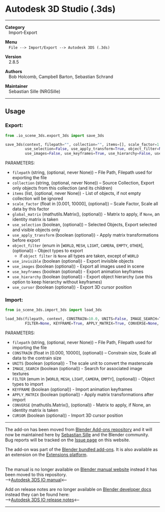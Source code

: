 # Autodesk 3D Studio (.3ds)


---  


**Category**  
&nbsp;&nbsp; Import-Export  

**Menu**  
&nbsp;&nbsp; `File --> Import/Export --> Autodesk 3DS (.3ds)`  

**Version**  
&nbsp;&nbsp; 2.8.5  

**Authors**  
&nbsp;&nbsp; Bob Holcomb, Campbell Barton, Sebastian Schrand  

**Maintainer**  
&nbsp;&nbsp; Sebastian Sille (NRGSille)  

---  

## Usage

### Export:
```python
from .io_scene_3ds.export_3ds import save_3ds

save_3ds(context, filepath="", collection="", items=[], scale_factor=1.0, global_matrix=None,
         use_selection=False, use_apply_transform=True, object_filter=None, use_invisible=False,
         use_images=False, use_keyframes=True, use_hierarchy=False, use_cursor=False)
```
PARAMETERS:
+ `filepath` (string, (optional, never None)) – File Path, Filepath used for exporting the file
+ `collection` (string, (optional, never None)) – Source Collection, Export only objects from this collection (and its children)
+ `items` (list, (optional, never None)) - List of objects, if not empty collection will be ignored
+ `scale_factor` (float in [0.001, 10000], (optional)) – Scale Factor, Scale all data by this factor
+ `global_matrix` (mathutils.Matrix(), (optional)) - Matrix to apply, if `None`, an identity matrix is taken
+ `use_selection` (boolean, (optional)) – Selected Objects, Export selected and visible objects only
+ `use_apply_transform` (boolean (optional)) - Apply matrix transformations before export
+ `object_filter` (enum in [`WORLD`, `MESH`, `LIGHT`, `CAMERA`, `EMPTY`, `OTHER`], (optional)) - Object types to export
  - if `object filter` is `None` all types are taken, except of `WORLD`
+ `use_invisible` (boolean (optional)) - Export invisible objects
+ `use_images` (boolean (optional)) - Export all images used in scene
+ `use_keyframes` (boolean (optional)) - Export animation keyframes
+ `use_hierarchy` (boolean (optional)) - Export object hierarchy (use this option to keep hierarchy without keyframes)
+ `use_cursor` (boolean (optional)) - Export 3D cursor position

### Import:  
```python
from io_scene_3ds.import_3ds import load_3ds

load_3ds(filepath, context, CONSTRAIN=10.0, UNITS=False, IMAGE_SEARCH=True,
         FILTER=None, KEYFRAME=True, APPLY_MATRIX=True, CONVERSE=None, CURSOR=False)
```
PARAMETERS:
+ `filepath` (string, (optional, never None)) – File Path, Filepath used for importing the file
+ `CONSTRAIN` (float in [0.000, 10000], (optional)) – Constrain size, Scale all data to the contrain size
+ `UNITS` (boolean (optional)) - The scale unit to convert the masterscale
+ `IMAGE_SEARCH` (boolean (optional)) - Search for associated image textures
+ `FILTER` (enum in [`WORLD`, `MESH`, `LIGHT`, `CAMERA`, `EMPTY`], (optional)) - Object types to import
+ `KEYFRAME` (boolean (optional)) - Import animation keyframes
+ `APPLY_MATRIX` (boolean (optional)) - Apply matrix transformations after import
+ `CONVERSE` (mathutils.Matrix(), (optional)) - Matrix to apply, if None, an identity matrix is taken
+ `CURSOR` (boolean (optional)) - Import 3D cursor position

---

The add-on has been moved from [Blender Add-ons repository](https://projects.blender.org/blender/blender-addons) and it will now be maintained here by [Sebastian Sille](https://projects.blender.org/NRGSille) and the Blender community.  
Bug reports will be tracked on the [Issue page](https://projects.blender.org/extensions/io_scene_3ds/issues) on this website. 
<br>

The add-on was part of the [Blender bundled add-ons](https://docs.blender.org/manual/en/4.1/addons). 
It is also available as an extension on the [Extensions platform](https://extensions.blender.org/add-ons/autodesk-3ds-format).  
<br>

The manual is no longer available on [Blender manual website](https://docs.blender.org/manual/en/dev/addons/import_export) instead it has been moved to this repository.  
-->[Autodesk 3DS IO manual](https://projects.blender.org/extensions/io_scene_3ds/wiki)<--  

Add on release notes are no longer available on [Blender developer docs](https://developer.blender.org/docs/release_notes) instead they can be found here:  
-->[Autodesk 3DS IO release notes](https://projects.blender.org/extensions/io_scene_3ds/src/branch/main/release_notes.md)<--


---
